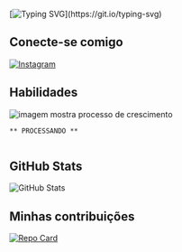 
[![Typing SVG](https://readme-typing-svg.demolab.com?font=Fira+Code&weight=500&size=22&duration=4999&pause=998&background=FBFAFA00&center=falso&vCenter=falso&repeat=verdadeiro&width=436&height=55&lines=Ol%C3%A1%2C+sejam+todos+bem-vindos!;sou+Hosana+Vit%C3%B3ria+e+estou;dando+os+primeiros+passos+;na+%C3%A1rea+de+programa%C3%A7%C3%A3o.)](https://git.io/typing-svg)



## Conecte-se comigo
[![Instagram](https://img.shields.io/badge/Instagram-008?style=for-the-badge&logo=instagram)](https://www.instagram.com/hosana2638/)


## Habilidades
 ![imagem mostra processo de crescimento](https://i.pinimg.com/originals/2e/fb/90/2efb90c0b69884f2a69e67bdf4d6bff7.gif)
 ```
** PROCESSANDO **


 ```               



## GitHub Stats
![GitHub Stats](https://github-readme-stats.vercel.app/api?username=Hosana8&theme=transparent&bg_color=00&border_color=33A3DC&show_icons=true&icon_color=33A3DC&title_color=E94D5F&text_color=)



## Minhas contribuições
[![Repo Card](https://github-readme-stats.vercel.app/api/pin/?username=Hosana8&repo=dio-lab-open-source&bg_color=00&border_color=33A3DC&show_icons=true&icon_color=33A3DC&title_color=E94D5F&text_color=)](https://github.com/Hosana8/dio-lab-open-source)


